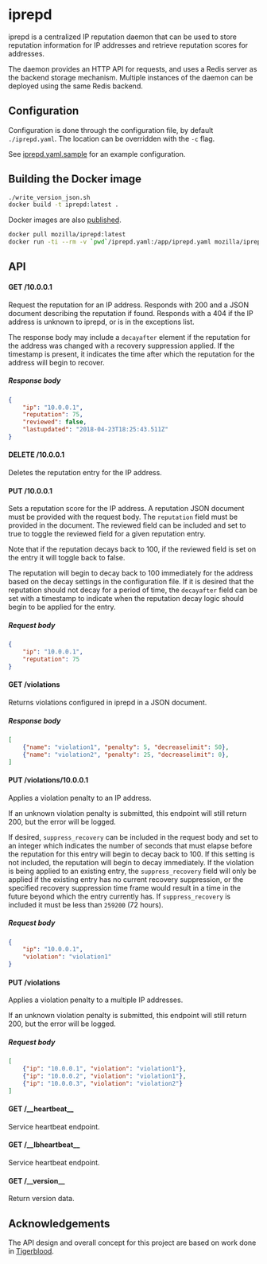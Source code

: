 # iprepd

iprepd is a centralized IP reputation daemon that can be used to store reputation information
for IP addresses and retrieve reputation scores for addresses.

The daemon provides an HTTP API for requests, and uses a Redis server as the backend storage
mechanism. Multiple instances of the daemon can be deployed using the same Redis backend.

## Configuration

Configuration is done through the configuration file, by default `./iprepd.yaml`. The location
can be overridden with the `-c` flag.

See [iprepd.yaml.sample](./iprepd.yaml.sample) for an example configuration.

## Building the Docker image

```bash
./write_version_json.sh
docker build -t iprepd:latest .
```

Docker images are also [published](https://hub.docker.com/r/mozilla/iprepd/).

```bash
docker pull mozilla/iprepd:latest
docker run -ti --rm -v `pwd`/iprepd.yaml:/app/iprepd.yaml mozilla/iprepd:latest
```

## API

#### GET /10.0.0.1

Request the reputation for an IP address. Responds with 200 and a JSON document describing the
reputation if found. Responds with a 404 if the IP address is unknown to iprepd, or is in the
exceptions list.

The response body may include a `decayafter` element if the reputation for the address was changed
with a recovery suppression applied. If the timestamp is present, it indicates the time after which
the reputation for the address will begin to recover.

##### Response body

```json
{
	"ip": "10.0.0.1",
	"reputation": 75,
	"reviewed": false,
	"lastupdated": "2018-04-23T18:25:43.511Z"
}
```

#### DELETE /10.0.0.1

Deletes the reputation entry for the IP address.

#### PUT /10.0.0.1

Sets a reputation score for the IP address. A reputation JSON document must be provided with the
request body. The `reputation` field must be provided in the document. The reviewed field
can be included and set to true to toggle the reviewed field for a given reputation entry.

Note that if the reputation decays back to 100, if the reviewed field is set on the entry it will
toggle back to false.

The reputation will begin to decay back to 100 immediately for the address based on the decay
settings in the configuration file. If it is desired that the reputation should not decay for a
period of time, the `decayafter` field can be set with a timestamp to indicate when the reputation
decay logic should begin to be applied for the entry.

##### Request body

```json
{
	"ip": "10.0.0.1",
	"reputation": 75
}
```

#### GET /violations

Returns violations configured in iprepd in a JSON document.

##### Response body

```json
[
	{"name": "violation1", "penalty": 5, "decreaselimit": 50},
	{"name": "violation2", "penalty": 25, "decreaselimit": 0},
]
```

#### PUT /violations/10.0.0.1

Applies a violation penalty to an IP address.

If an unknown violation penalty is submitted, this endpoint will still return 200, but the
error will be logged.

If desired, `suppress_recovery` can be included in the request body and set to an integer which
indicates the number of seconds that must elapse before the reputation for this entry will begin
to decay back to 100. If this setting is not included, the reputation will begin to decay
immediately. If the violation is being applied to an existing entry, the `suppress_recovery` field
will only be applied if the existing entry has no current recovery suppression, or the specified
recovery suppression time frame would result in a time in the future beyond which the entry
currently has. If `suppress_recovery` is included it must be less than `259200` (72 hours).

##### Request body

```json
{
	"ip": "10.0.0.1",
	"violation": "violation1"
}
```

#### PUT /violations

Applies a violation penalty to a multiple IP addresses.

If an unknown violation penalty is submitted, this endpoint will still return 200, but the
error will be logged.

##### Request body

```json
[
	{"ip": "10.0.0.1", "violation": "violation1"},
	{"ip": "10.0.0.2", "violation": "violation1"},
	{"ip": "10.0.0.3", "violation": "violation2"}
]
```

#### GET /\_\_heartbeat\_\_

Service heartbeat endpoint.

#### GET /\_\_lbheartbeat\_\_

Service heartbeat endpoint.

#### GET /\_\_version\_\_

Return version data.

## Acknowledgements

The API design and overall concept for this project are based on work done in
[Tigerblood](https://github.com/mozilla-services/tigerblood).
